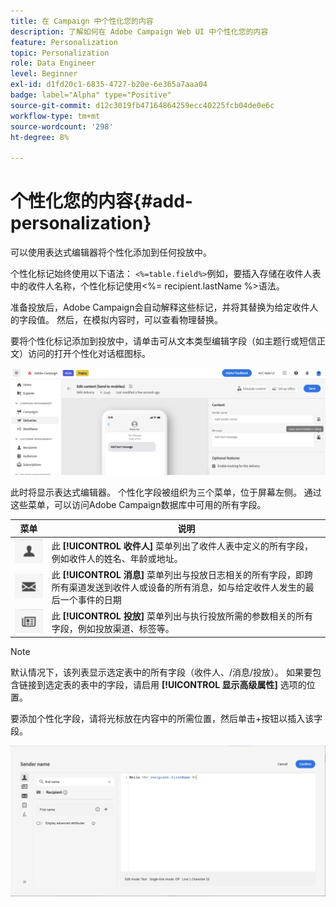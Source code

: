 ```yaml
---
title: 在 Campaign 中个性化您的内容
description: 了解如何在 Adobe Campaign Web UI 中个性化您的内容
feature: Personalization
topic: Personalization
role: Data Engineer
level: Beginner
exl-id: d1fd20c1-6835-4727-b20e-6e365a7aaa04
badge: label="Alpha" type="Positive"
source-git-commit: d12c3019fb47164864259ecc40225fcb04de0e6c
workflow-type: tm+mt
source-wordcount: '298'
ht-degree: 8%

---
```



# 个性化您的内容{#add-personalization}

可以使用表达式编辑器将个性化添加到任何投放中。

个性化标记始终使用以下语法： `<%=table.field%>`例如，要插入存储在收件人表中的收件人名称，个性化标记使用&lt;%= recipient.lastName %>语法。

准备投放后，Adobe Campaign会自动解释这些标记，并将其替换为给定收件人的字段值。 然后，在模拟内容时，可以查看物理替换。

要将个性化标记添加到投放中，请单击可从文本类型编辑字段（如主题行或短信正文）访问的打开个性化对话框图标。

![](assets/perso-access.png)

此时将显示表达式编辑器。 个性化字段被组织为三个菜单，位于屏幕左侧。 通过这些菜单，可以访问Adobe Campaign数据库中可用的所有字段。

| 菜单 | 说明 |
|-----|------------|
| ![](assets/do-not-localize/perso-recipients-menu.png) | 此 **[!UICONTROL 收件人]** 菜单列出了收件人表中定义的所有字段，例如收件人的姓名、年龄或地址。 |
| ![](assets/do-not-localize/perso-message-menu.png) | 此 **[!UICONTROL 消息]** 菜单列出与投放日志相关的所有字段，即跨所有渠道发送到收件人或设备的所有消息，如与给定收件人发生的最后一个事件的日期 |
| ![](assets/do-not-localize/perso-delivery-menu.png) | 此 **[!UICONTROL 投放]** 菜单列出与执行投放所需的参数相关的所有字段，例如投放渠道、标签等。 |

>[!NOTE]
>
>默认情况下，该列表显示选定表中的所有字段（收件人、/消息/投放）。 如果要包含链接到选定表的表中的字段，请启用 **[!UICONTROL 显示高级属性]** 选项的位置。

要添加个性化字段，请将光标放在内容中的所需位置，然后单击+按钮以插入该字段。

![](assets/perso-insert-field.png)
